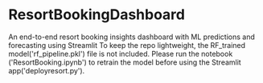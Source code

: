 # ResortBookingDashboard
An end-to-end resort booking insights dashboard with ML predictions and forecasting using Streamlit
To keep the repo lightweight, the RF_trained model('rf_pipeline.pkl') file is not included. Please run the notebook ('ResortBooking.ipynb') to retrain the model before using the Streamlit app('deployresort.py').
